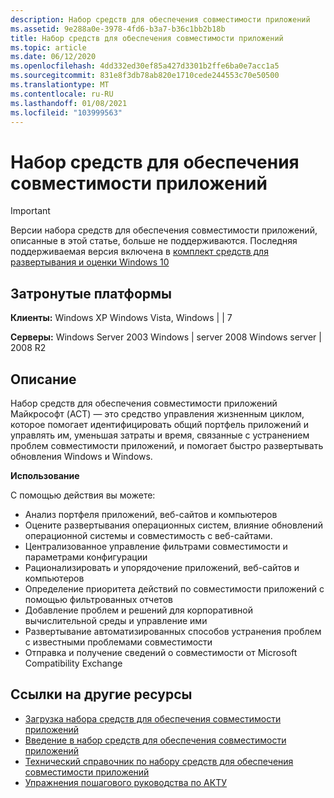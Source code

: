 ```yaml
---
description: Набор средств для обеспечения совместимости приложений
ms.assetid: 9e288a0e-3978-4fd6-b3a7-b36c1bb2b18b
title: Набор средств для обеспечения совместимости приложений
ms.topic: article
ms.date: 06/12/2020
ms.openlocfilehash: 4dd332ed30ef85a427d3301b2ffe6ba0e7acc1a5
ms.sourcegitcommit: 831e8f3db78ab820e1710cede244553c70e50500
ms.translationtype: MT
ms.contentlocale: ru-RU
ms.lasthandoff: 01/08/2021
ms.locfileid: "103999563"
---
```

# <a name="application-compatibility-toolkit-act"></a>Набор средств для обеспечения совместимости приложений

> [!IMPORTANT]
> Версии набора средств для обеспечения совместимости приложений, описанные в этой статье, больше не поддерживаются. Последняя поддерживаемая версия включена в [комплект средств для развертывания и оценки Windows 10](/archive/blogs/yongrhee/download-windows-10-assessment-and-deployment-kit-adk)

## <a name="affected-platforms"></a>Затронутые платформы

**Клиенты:** Windows XP Windows Vista, Windows \| \| 7  


**Серверы:** Windows Server 2003 Windows \| server 2008 Windows server \| 2008 R2  


## <a name="description"></a>Описание

Набор средств для обеспечения совместимости приложений Майкрософт (ACT) — это средство управления жизненным циклом, которое помогает идентифицировать общий портфель приложений и управлять им, уменьшая затраты и время, связанные с устранением проблем совместимости приложений, и помогает быстро развертывать обновления Windows и Windows.

**Использование**

С помощью действия вы можете:

-   Анализ портфеля приложений, веб-сайтов и компьютеров
-   Оцените развертывания операционных систем, влияние обновлений операционной системы и совместимость с веб-сайтами.
-   Централизованное управление фильтрами совместимости и параметрами конфигурации
-   Рационализировать и упорядочение приложений, веб-сайтов и компьютеров
-   Определение приоритета действий по совместимости приложений с помощью фильтрованных отчетов
-   Добавление проблем и решений для корпоративной вычислительной среды и управление ими
-   Развертывание автоматизированных способов устранения проблем с известными проблемами совместимости
-   Отправка и получение сведений о совместимости от Microsoft Compatibility Exchange

## <a name="links-to-other-resources"></a>Ссылки на другие ресурсы

-   [Загрузка набора средств для обеспечения совместимости приложений](/archive/blogs/yongrhee/download-windows-10-assessment-and-deployment-kit-adk)
-   [Введение в набор средств для обеспечения совместимости приложений](/previous-versions/windows/it-pro/windows-7/cc722367(v=ws.10))
-   [Технический справочник по набору средств для обеспечения совместимости приложений](/previous-versions/windows/it-pro/windows-7/cc749328(v=ws.10))
-   [Упражнения пошагового руководства по АКТУ](/previous-versions/windows/it-pro/windows-7/cc766493(v=ws.10))

 

 
